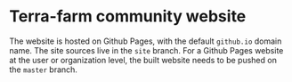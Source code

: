 # Terra-farm community website

The website is hosted on Github Pages, with the default `github.io` domain name.
The site sources live in the `site` branch. For a Github Pages website at the
user or organization level, the built website needs to be pushed on the `master`
branch.
